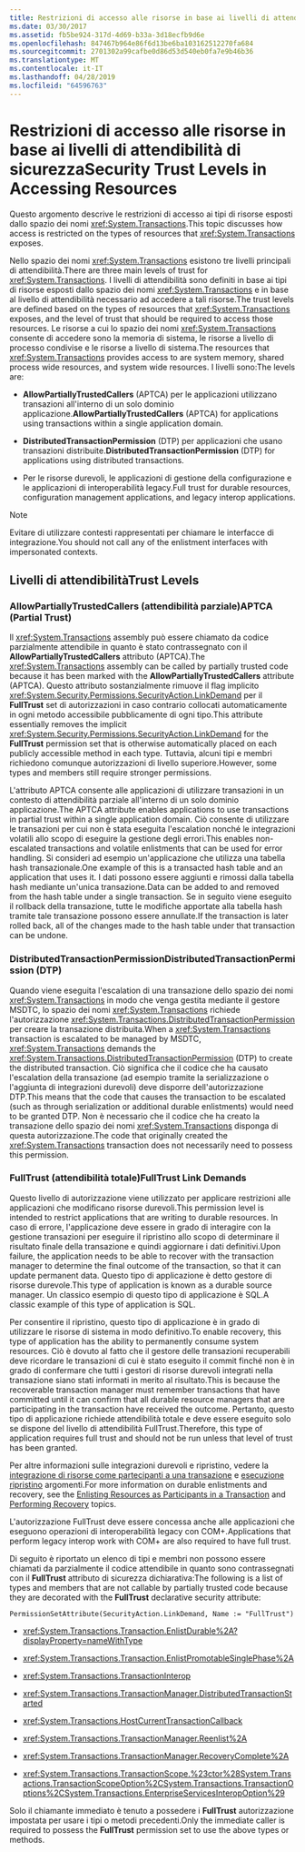 ```yaml
---
title: Restrizioni di accesso alle risorse in base ai livelli di attendibilità di sicurezza
ms.date: 03/30/2017
ms.assetid: fb5be924-317d-4d69-b33a-3d18ecfb9d6e
ms.openlocfilehash: 847467b964e86f6d13be6ba103162512270fa684
ms.sourcegitcommit: 2701302a99cafbe0d86d53d540eb0fa7e9b46b36
ms.translationtype: MT
ms.contentlocale: it-IT
ms.lasthandoff: 04/28/2019
ms.locfileid: "64596763"
---
```

# <a name="security-trust-levels-in-accessing-resources"></a><span data-ttu-id="47e3b-102">Restrizioni di accesso alle risorse in base ai livelli di attendibilità di sicurezza</span><span class="sxs-lookup"><span data-stu-id="47e3b-102">Security Trust Levels in Accessing Resources</span></span>
<span data-ttu-id="47e3b-103">Questo argomento descrive le restrizioni di accesso ai tipi di risorse esposti dallo spazio dei nomi <xref:System.Transactions>.</span><span class="sxs-lookup"><span data-stu-id="47e3b-103">This topic discusses how access is restricted on the types of resources that <xref:System.Transactions> exposes.</span></span>  
  
 <span data-ttu-id="47e3b-104">Nello spazio dei nomi <xref:System.Transactions> esistono tre livelli principali di attendibilità.</span><span class="sxs-lookup"><span data-stu-id="47e3b-104">There are three main levels of trust for <xref:System.Transactions>.</span></span> <span data-ttu-id="47e3b-105">I livelli di attendibilità sono definiti in base ai tipi di risorse esposti dallo spazio dei nomi <xref:System.Transactions> e in base al livello di attendibilità necessario ad accedere a tali risorse.</span><span class="sxs-lookup"><span data-stu-id="47e3b-105">The trust levels are defined based on the types of resources that <xref:System.Transactions> exposes, and the level of trust that should be required to access those resources.</span></span> <span data-ttu-id="47e3b-106">Le risorse a cui lo spazio dei nomi <xref:System.Transactions> consente di accedere sono la memoria di sistema, le risorse a livello di processo condivise e le risorse a livello di sistema.</span><span class="sxs-lookup"><span data-stu-id="47e3b-106">The resources that <xref:System.Transactions> provides access to are system memory, shared process wide resources, and system wide resources.</span></span> <span data-ttu-id="47e3b-107">I livelli sono:</span><span class="sxs-lookup"><span data-stu-id="47e3b-107">The levels are:</span></span>  
  
- <span data-ttu-id="47e3b-108">**AllowPartiallyTrustedCallers** (APTCA) per le applicazioni utilizzano transazioni all'interno di un solo dominio applicazione.</span><span class="sxs-lookup"><span data-stu-id="47e3b-108">**AllowPartiallyTrustedCallers** (APTCA) for applications using transactions within a single application domain.</span></span>  
  
- <span data-ttu-id="47e3b-109">**DistributedTransactionPermission** (DTP) per applicazioni che usano transazioni distribuite.</span><span class="sxs-lookup"><span data-stu-id="47e3b-109">**DistributedTransactionPermission** (DTP) for applications using distributed transactions.</span></span>  
  
- <span data-ttu-id="47e3b-110">Per le risorse durevoli, le applicazioni di gestione della configurazione e le applicazioni di interoperabilità legacy.</span><span class="sxs-lookup"><span data-stu-id="47e3b-110">Full trust for durable resources, configuration management applications, and legacy interop applications.</span></span>  
  
> [!NOTE]
>  <span data-ttu-id="47e3b-111">Evitare di utilizzare contesti rappresentati per chiamare le interfacce di integrazione.</span><span class="sxs-lookup"><span data-stu-id="47e3b-111">You should not call any of the enlistment interfaces with impersonated contexts.</span></span>  
  
## <a name="trust-levels"></a><span data-ttu-id="47e3b-112">Livelli di attendibilità</span><span class="sxs-lookup"><span data-stu-id="47e3b-112">Trust Levels</span></span>  
  
### <a name="aptca-partial-trust"></a><span data-ttu-id="47e3b-113">AllowPartiallyTrustedCallers (attendibilità parziale)</span><span class="sxs-lookup"><span data-stu-id="47e3b-113">APTCA (Partial Trust)</span></span>  
 <span data-ttu-id="47e3b-114">Il <xref:System.Transactions> assembly può essere chiamato da codice parzialmente attendibile in quanto è stato contrassegnato con il **AllowPartiallyTrustedCallers** attributo (APTCA).</span><span class="sxs-lookup"><span data-stu-id="47e3b-114">The <xref:System.Transactions> assembly can be called by partially trusted code because it has been marked with the **AllowPartiallyTrustedCallers** attribute (APTCA).</span></span> <span data-ttu-id="47e3b-115">Questo attributo sostanzialmente rimuove il flag implicito <xref:System.Security.Permissions.SecurityAction.LinkDemand> per il **FullTrust** set di autorizzazioni in caso contrario collocati automaticamente in ogni metodo accessibile pubblicamente di ogni tipo.</span><span class="sxs-lookup"><span data-stu-id="47e3b-115">This attribute essentially removes the implicit <xref:System.Security.Permissions.SecurityAction.LinkDemand> for the **FullTrust** permission set that is otherwise automatically placed on each publicly accessible method in each type.</span></span> <span data-ttu-id="47e3b-116">Tuttavia, alcuni tipi e membri richiedono comunque autorizzazioni di livello superiore.</span><span class="sxs-lookup"><span data-stu-id="47e3b-116">However, some types and members still require stronger permissions.</span></span>  
  
 <span data-ttu-id="47e3b-117">L'attributo APTCA consente alle applicazioni di utilizzare transazioni in un contesto di attendibilità parziale all'interno di un solo dominio applicazione.</span><span class="sxs-lookup"><span data-stu-id="47e3b-117">The APTCA attribute enables applications to use transactions in partial trust within a single application domain.</span></span> <span data-ttu-id="47e3b-118">Ciò consente di utilizzare le transazioni per cui non è stata eseguita l'escalation nonché le integrazioni volatili allo scopo di eseguire la gestione degli errori.</span><span class="sxs-lookup"><span data-stu-id="47e3b-118">This enables non-escalated transactions and volatile enlistments that can be used for error handling.</span></span> <span data-ttu-id="47e3b-119">Si consideri ad esempio un'applicazione che utilizza una tabella hash transazionale.</span><span class="sxs-lookup"><span data-stu-id="47e3b-119">One example of this is a transacted hash table and an application that uses it.</span></span> <span data-ttu-id="47e3b-120">I dati possono essere aggiunti e rimossi dalla tabella hash mediante un'unica transazione.</span><span class="sxs-lookup"><span data-stu-id="47e3b-120">Data can be added to and removed from the hash table under a single transaction.</span></span> <span data-ttu-id="47e3b-121">Se in seguito viene eseguito il rollback della transazione, tutte le modifiche apportate alla tabella hash tramite tale transazione possono essere annullate.</span><span class="sxs-lookup"><span data-stu-id="47e3b-121">If the transaction is later rolled back, all of the changes made to the hash table under that transaction can be undone.</span></span>  
  
### <a name="distributedtransactionpermission-dtp"></a><span data-ttu-id="47e3b-122">DistributedTransactionPermission</span><span class="sxs-lookup"><span data-stu-id="47e3b-122">DistributedTransactionPermission (DTP)</span></span>  
 <span data-ttu-id="47e3b-123">Quando viene eseguita l'escalation di una transazione dello spazio dei nomi <xref:System.Transactions> in modo che venga gestita mediante il gestore MSDTC, lo spazio dei nomi <xref:System.Transactions> richiede l'autorizzazione <xref:System.Transactions.DistributedTransactionPermission> per creare la transazione distribuita.</span><span class="sxs-lookup"><span data-stu-id="47e3b-123">When a <xref:System.Transactions> transaction is escalated to be managed by MSDTC, <xref:System.Transactions> demands the <xref:System.Transactions.DistributedTransactionPermission> (DTP) to create the distributed transaction.</span></span> <span data-ttu-id="47e3b-124">Ciò significa che il codice che ha causato l'escalation della transazione (ad esempio tramite la serializzazione o l'aggiunta di integrazioni durevoli) deve disporre dell'autorizzazione DTP.</span><span class="sxs-lookup"><span data-stu-id="47e3b-124">This means that the code that causes the transaction to be escalated (such as through serialization or additional durable enlistments) would need to be granted DTP.</span></span> <span data-ttu-id="47e3b-125">Non è necessario che il codice che ha creato la transazione dello spazio dei nomi <xref:System.Transactions> disponga di questa autorizzazione.</span><span class="sxs-lookup"><span data-stu-id="47e3b-125">The code that originally created the <xref:System.Transactions> transaction does not necessarily need to possess this permission.</span></span>  
  
### <a name="fulltrust-link-demands"></a><span data-ttu-id="47e3b-126">FullTrust (attendibilità totale)</span><span class="sxs-lookup"><span data-stu-id="47e3b-126">FullTrust Link Demands</span></span>  
 <span data-ttu-id="47e3b-127">Questo livello di autorizzazione viene utilizzato per applicare restrizioni alle applicazioni che modificano risorse durevoli.</span><span class="sxs-lookup"><span data-stu-id="47e3b-127">This permission level is intended to restrict applications that are writing to durable resources.</span></span> <span data-ttu-id="47e3b-128">In caso di errore, l'applicazione deve essere in grado di interagire con la gestione transazioni per eseguire il ripristino allo scopo di determinare il risultato finale della transazione e quindi aggiornare i dati definitivi.</span><span class="sxs-lookup"><span data-stu-id="47e3b-128">Upon failure, the application needs to be able to recover with the transaction manager to determine the final outcome of the transaction, so that it can update permanent data.</span></span> <span data-ttu-id="47e3b-129">Questo tipo di applicazione è detto gestore di risorse durevole.</span><span class="sxs-lookup"><span data-stu-id="47e3b-129">This type of application is known as a durable source manager.</span></span> <span data-ttu-id="47e3b-130">Un classico esempio di questo tipo di applicazione è SQL.</span><span class="sxs-lookup"><span data-stu-id="47e3b-130">A classic example of this type of application is SQL.</span></span>  
  
 <span data-ttu-id="47e3b-131">Per consentire il ripristino, questo tipo di applicazione è in grado di utilizzare le risorse di sistema in modo definitivo.</span><span class="sxs-lookup"><span data-stu-id="47e3b-131">To enable recovery, this type of application has the ability to permanently consume system resources.</span></span> <span data-ttu-id="47e3b-132">Ciò è dovuto al fatto che il gestore delle transazioni recuperabili deve ricordare le transazioni di cui è stato eseguito il commit finché non è in grado di confermare che tutti i gestori di risorse durevoli integrati nella transazione siano stati informati in merito al risultato.</span><span class="sxs-lookup"><span data-stu-id="47e3b-132">This is because the recoverable transaction manager must remember transactions that have committed until it can confirm that all durable resource managers that are participating in the transaction have received the outcome.</span></span> <span data-ttu-id="47e3b-133">Pertanto, questo tipo di applicazione richiede attendibilità totale e deve essere eseguito solo se dispone del livello di attendibilità FullTrust.</span><span class="sxs-lookup"><span data-stu-id="47e3b-133">Therefore, this type of application requires full trust and should not be run unless that level of trust has been granted.</span></span>  
  
 <span data-ttu-id="47e3b-134">Per altre informazioni sulle integrazioni durevoli e ripristino, vedere la [integrazione di risorse come partecipanti a una transazione](../../../../docs/framework/data/transactions/enlisting-resources-as-participants-in-a-transaction.md) e [esecuzione ripristino](../../../../docs/framework/data/transactions/performing-recovery.md) argomenti.</span><span class="sxs-lookup"><span data-stu-id="47e3b-134">For more information on durable enlistments and recovery, see the [Enlisting Resources as Participants in a Transaction](../../../../docs/framework/data/transactions/enlisting-resources-as-participants-in-a-transaction.md) and [Performing Recovery](../../../../docs/framework/data/transactions/performing-recovery.md) topics.</span></span>  
  
 <span data-ttu-id="47e3b-135">L'autorizzazione FullTrust deve essere concessa anche alle applicazioni che eseguono operazioni di interoperabilità legacy con COM+.</span><span class="sxs-lookup"><span data-stu-id="47e3b-135">Applications that perform legacy interop work with COM+ are also required to have full trust.</span></span>  
  
 <span data-ttu-id="47e3b-136">Di seguito è riportato un elenco di tipi e membri non possono essere chiamati da parzialmente il codice attendibile in quanto sono contrassegnati con il **FullTrust** attributo di sicurezza dichiarativa:</span><span class="sxs-lookup"><span data-stu-id="47e3b-136">The following is a list of types and members that are not callable by partially trusted code because they are decorated with the **FullTrust** declarative security attribute:</span></span>  
  
 `PermissionSetAttribute(SecurityAction.LinkDemand, Name := "FullTrust")`  
  
- <xref:System.Transactions.Transaction.EnlistDurable%2A?displayProperty=nameWithType>  
  
- <xref:System.Transactions.Transaction.EnlistPromotableSinglePhase%2A>  
  
- <xref:System.Transactions.TransactionInterop>  
  
- <xref:System.Transactions.TransactionManager.DistributedTransactionStarted>  
  
- <xref:System.Transactions.HostCurrentTransactionCallback>  
  
- <xref:System.Transactions.TransactionManager.Reenlist%2A>  
  
- <xref:System.Transactions.TransactionManager.RecoveryComplete%2A>  
  
- <xref:System.Transactions.TransactionScope.%23ctor%28System.Transactions.TransactionScopeOption%2CSystem.Transactions.TransactionOptions%2CSystem.Transactions.EnterpriseServicesInteropOption%29>  
  
 <span data-ttu-id="47e3b-137">Solo il chiamante immediato è tenuto a possedere i **FullTrust** autorizzazione impostata per usare i tipi o metodi precedenti.</span><span class="sxs-lookup"><span data-stu-id="47e3b-137">Only the immediate caller is required to possess the **FullTrust** permission set to use the above types or methods.</span></span>
